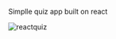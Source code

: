 Simplle quiz app built on react

![reactquiz](https://user-images.githubusercontent.com/16244953/54340560-ee7fa880-4637-11e9-9427-bbcad1364b14.PNG)
